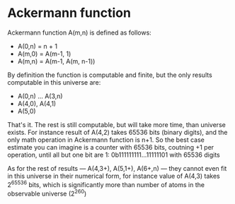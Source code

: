 # Ackermann function

Ackermann function A(m,n) is defined as follows:

* A(0,n) = n + 1
* A(m,0) = A(m-1, 1)
* A(m,n) = A(m-1, A(m, n-1))

By definition the function is computable and finite, but the only results computable in this universe are:
* A(0,n) ... A(3,n)
* A(4,0), A(4,1)
* A(5,0)

That's it. The rest is still computable, but will take more time, than universe exists. For instance result of A(4,2) takes 65536 bits (binary digits), and the only math operation in Ackermann function is n+1. So the best case estimate you can imagine is a counter with 65536 bits, coutning +1 per operation, until all but one bit are 1: 0b111111111...11111101 with 65536 digits

As for the rest of results — A(4,3+), A(5,1+), A(6+,n) — they cannot even fit in this universe in their numerical form, for instance value of A(4,3) takes 2<sup>65536</sup> bits, which is significantly more than number of atoms in the observable universe (2<sup>260</sup>)
